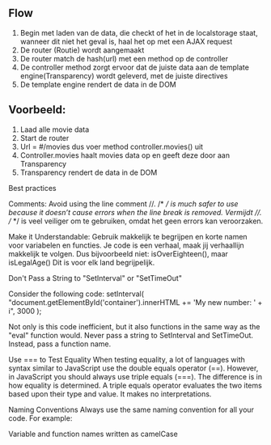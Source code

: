 
## Flow

1. Begin met laden van de data, die checkt of het in de localstorage staat, wanneer dit niet het geval is, haal het op met een AJAX request
2. De router (Routie) wordt aangemaakt
3. De router match de hash(url) met een method op de controller
4. De controller method zorgt ervoor dat de juiste data aan de template engine(Transparency) wordt geleverd, met de juiste directives
5. De template engine rendert de data in de DOM

## Voorbeeld:

1. Laad alle movie data
2. Start de router
3. Url = #/movies dus voer method controller.movies() uit
4. Controller.movies haalt movies data op en geeft deze door aan Transparency
5. Transparency rendert de data in de DOM


Best practices


Comments:
Avoid using the line comment //. /* */ is much safer to use because it doesn’t cause errors when the line break is removed.
Vermijdt //. /* */ is veel veiliger om te gebruiken, omdat het geen errors kan veroorzaken. 



Make it Understandable:
Gebruik makkelijk te begrijpen en korte namen voor variabelen en functies. Je code is een verhaal, maak jij verhaallijn makkelijk te volgen.
Dus bijvoorbeeld niet: isOverEighteen(), maar isLegalAge() Dit is voor elk land begrijpelijk. 



Don't Pass a String to "SetInterval" or "SetTimeOut"

Consider the following code:
setInterval(
"document.getElementById('container').innerHTML += 'My new number: ' + i", 3000
);

Not only is this code inefficient, but it also functions in the same way as the "eval" function would. Never pass a string to SetInterval and SetTimeOut. Instead, pass a function name.



Use === to Test Equality
When testing equality, a lot of languages with syntax similar to JavaScript use the double equals operator (==). However, in JavaScript you should always use triple equals (===). The difference is in how equality is determined. A triple equals operator evaluates the two items based upon their type and value. It makes no interpretations.




Naming Conventions
Always use the same naming convention for all your code. For example:

Variable and function names written as camelCase

